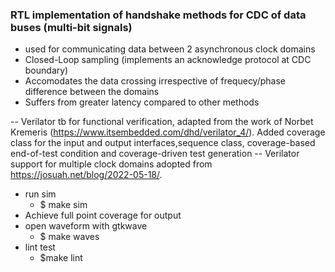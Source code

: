 ### RTL implementation of handshake methods for CDC of data buses (multi-bit signals)


- used for communicating data between 2 asynchronous clock domains
- Closed-Loop sampling (implements an acknowledge protocol at CDC boundary)
- Accomodates the data crossing irrespective of frequecy/phase difference between the domains
- Suffers from greater latency compared to other methods

-- Verilator tb for functional verification, adapted from the work of Norbet Kremeris (https://www.itsembedded.com/dhd/verilator_4/). Added coverage class for the input and output interfaces,sequence class, coverage-based end-of-test condition and coverage-driven test generation
-- Verilator support for multiple clock domains adopted from https://josuah.net/blog/2022-05-18/.

- run sim
    - $ make sim
- Achieve full point coverage for output
- open waveform with gtkwave
    - $ make waves
- lint test
    - $make lint
